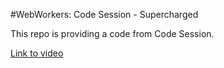 #WebWorkers: Code Session - Supercharged

This repo is providing a code from Code Session.

[Link to video](https://www.youtube.com/watch?v=X57mh8tKkgE)

